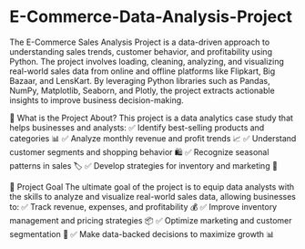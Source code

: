# E-Commerce-Data-Analysis-Project

The E-Commerce Sales Analysis Project is a data-driven approach to understanding sales trends, customer behavior, and profitability using Python. The project involves loading, cleaning, analyzing, and visualizing real-world sales data from online and offline platforms like Flipkart, Big Bazaar, and LensKart. By leveraging Python libraries such as Pandas, NumPy, Matplotlib, Seaborn, and Plotly, the project extracts actionable insights to improve business decision-making.

📌 What is the Project About?
This project is a data analytics case study that helps businesses and analysts:
✅ Identify best-selling products and categories 📊
✅ Analyze monthly revenue and profit trends 📈
✅ Understand customer segments and shopping behavior 🛍️
✅ Recognize seasonal patterns in sales 🏷️
✅ Develop strategies for inventory and marketing 📢

🎯 Project Goal
The ultimate goal of the project is to equip data analysts with the skills to analyze and visualize real-world sales data, allowing businesses to:
✅ Track revenue, expenses, and profitability 💰
✅ Improve inventory management and pricing strategies 📦
✅ Optimize marketing and customer segmentation 🎯
✅ Make data-backed decisions to maximize growth 📊
